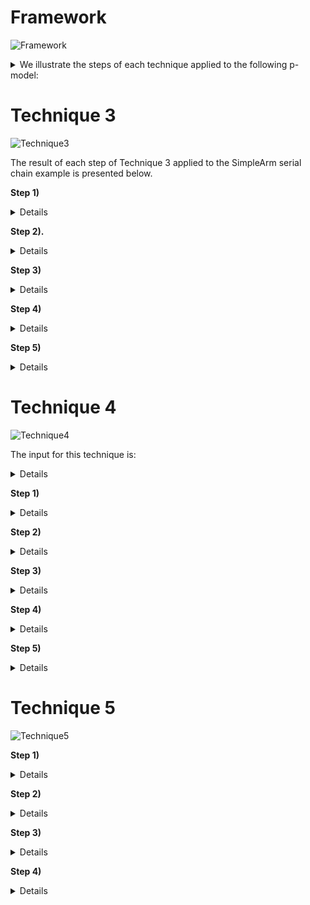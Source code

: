 # Framework
![Framework](https://github.com/UoY-RoboStar/physmod-physics-engine/assets/42748381/88e645d8-48e2-4ccb-b8ed-9f9be97680bf)

<details closed>
  <summary>We illustrate the steps of each technique applied to the following p-model:</summary>
    
  ![SimpleArmSerial](https://github.com/UoY-RoboStar/physmod-physics-engine/assets/42748381/40aa0e10-6436-444d-aa79-88fe527a29ed)

  ![JointDefs](https://github.com/UoY-RoboStar/physmod-physics-engine/assets/42748381/5f821b1f-1e85-43ef-bb0b-3795664cb316)


</details>

# Technique 3
![Technique3](https://github.com/UoY-RoboStar/physmod-physics-engine/assets/42748381/99aaf650-1751-4d50-a35b-245236da3117)

The result of each step of Technique 3 applied to the SimpleArm serial chain example is presented below.

**Step 1)**
<details closed>
    
  ![calculateFormulation](https://github.com/UoY-RoboStar/physmod-physics-engine/assets/42748381/0a5a6903-476e-4a76-bc28-fcc4995b30fb)

  The result of this step is: formulation = _SKO_

</details>



**Step 2).**
<details closed>

![calculateTopology](https://github.com/UoY-RoboStar/physmod-physics-engine/assets/42748381/a87bfaca-8e16-4e20-a2fe-39f07282f87d)

The output of this step is: Topology = _SerialChain_

</details>

**Step 3)**
<details closed>
  
![assignNumbering](https://github.com/UoY-RoboStar/physmod-physics-engine/assets/42748381/929c841e-26af-44b2-becf-877ae8562476)

![orderPmodel](https://github.com/UoY-RoboStar/physmod-physics-engine/assets/42748381/067685b1-74d6-4202-af9e-869591c98d46)

![getBaseLink](https://github.com/UoY-RoboStar/physmod-physics-engine/assets/42748381/875c923a-064b-45d4-9fd7-877c679a6cb2)

![getChildLinks](https://github.com/UoY-RoboStar/physmod-physics-engine/assets/42748381/c559cc30-e91d-4736-9540-124554900b1c)

The result of this step is: 

![assignNumberingOutput](https://github.com/UoY-RoboStar/physmod-physics-engine/assets/42748381/c223e7a3-7483-46d8-be0c-48992fcd39e0)
</details>

**Step 4)**
<details closed>

The formulation-dependent calculation for the components is as follows:

![linkEquations](https://github.com/UoY-RoboStar/physmod-physics-engine/assets/42748381/5aa0e785-7d58-43d9-a7c6-cb30edc276da)

![jointEquations](https://github.com/UoY-RoboStar/physmod-physics-engine/assets/42748381/cb857dff-7273-4707-ac77-ae491bcb76b7)

<details closed>
<summary>The result of this step is:</summary>

![Gripper](https://github.com/UoY-RoboStar/physmod-physics-engine/assets/42748381/d022dd68-98ed-460e-af54-755f62de2b44)

![IntermediateLink](https://github.com/UoY-RoboStar/physmod-physics-engine/assets/42748381/ecbaacd1-36e8-46ac-a486-b1cf2eab1098)

![BaseLink](https://github.com/UoY-RoboStar/physmod-physics-engine/assets/42748381/9885871d-9d5a-4f6f-846c-342098f88ffe)

![WristJoint](https://github.com/UoY-RoboStar/physmod-physics-engine/assets/42748381/1f3e7529-3fef-4a76-9e6e-6bf8a672bb42)

![ElbowJoint](https://github.com/UoY-RoboStar/physmod-physics-engine/assets/42748381/53df0a07-9ece-4276-9384-fe3ae8064c64)

</details>




</details>

**Step 5)**
<details closed>

The formulation-dependent calculation for the whole system is as follows:

![SystemEquations](https://github.com/UoY-RoboStar/physmod-physics-engine/assets/42748381/b6e45249-8a02-4e80-a488-93adf93540cd)

<details closed>
<summary>The result of this step is:</summary>
  
![pmodel1](https://github.com/UoY-RoboStar/physmod-physics-engine/assets/42748381/ac0551b1-b9ae-4b2b-9d6d-b7b08f8b184b)

![pmodel2](https://github.com/UoY-RoboStar/physmod-physics-engine/assets/42748381/905f693e-83e0-42d9-97b1-d1d83c1a5199)

![Functions](https://github.com/UoY-RoboStar/physmod-physics-engine/assets/42748381/a253b328-da44-4b5d-9c32-92bf37f53c7e)


</details>


</details>

# Technique 4

![Technique4](https://github.com/UoY-RoboStar/physmod-physics-engine/assets/42748381/321c62df-68ad-4902-9366-41bba2c3e1a0)

The input for this technique is:
<details closed>
pmodel = SimpleArm

userChoice = \{($\boldsymbol{\mathbf{\tau}}$, PlatformMapping, ($\boldsymbol{\mathbf{\tau}}$(0) = $\boldsymbol{\mathbf{0}}$, 1), (($\boldsymbol{\mathbf{\theta}}$,Method1, \textit{IBConditions}, 2)\}
</details>

**Step 1)**
<details closed>
  
![resolveMethod](https://github.com/UoY-RoboStar/physmod-physics-engine/assets/42748381/b1a14b17-9287-4276-b151-7efb56ef3480)


<details closed>
<summary>The result of this step is:</summary>
  
choice = \{($\boldsymbol{\mathbf{\tau}}$, PlatformMapping, $\boldsymbol{\mathbf{\tau}}(0) = \boldsymbol{\mathbf{0}}$, 1), ($\boldsymbol{\mathbf{\theta}},Method1$, \textit{IBConditions}, 7), ($\dot{\boldsymbol{\mathbf{\theta}}}$, Euler, $\dot{\boldsymbol{\mathbf{\theta}}}(0) = \boldsymbol{\mathbf{0}}, 6)$, $(\ddot{\boldsymbol{\mathbf{\theta}}}$, Direct Forward Dynamics,  $\ddot{\boldsymbol{\mathbf{\theta}}}(0) = \\boldsymbol{\mathbf{0}}$, 5), ($\boldsymbol{\mathbf{C}}$, Newton-Euler Inverse Dynamics, $\boldsymbol{\mathbf{C}}(\boldsymbol{\mathbf{0}}) = \boldsymbol{\mathbf{0}}$, 3), ($\mathcal{M}$, Composite Body Algorithm, $\mathcal{M}(\boldsymbol{\mathbf{0}}) = \mathcal{M}$, 2), ($\mathcal{M}^{-1}$, Cholesky Algorithm, $\mathcal{M}^{-1}(\boldsymbol{\mathbf{0}}) = \boldsymbol{\mathbf{0}}$, 4)\}

</details>
</details>

**Step 2)**
<details closed>

![updatePModel](https://github.com/UoY-RoboStar/physmod-physics-engine/assets/42748381/d57ea0e7-b3b5-472e-a886-8f0bf584f2e9)

<details closed>
  <summary>The result of this step:</summary>
  
  appends the variable minv to the pmodel. 
  </details>
</details>

**Step 3)**
<details closed>
<details closed>
<summary>The result of this step is:</summary>
  
![appendSolutions_result](https://github.com/UoY-RoboStar/physmod-physics-engine/assets/42748381/a6d292e3-540f-4ecd-9682-d5a818b36be6)

  </details>
</details>

**Step 4)**
<details closed>

  The result of this step is:
<details closed>
  
![appendConstraints_result](https://github.com/UoY-RoboStar/physmod-physics-engine/assets/42748381/19c71f53-2da1-406d-a6fa-53a62d6e47e1)

  </details>
</details>

**Step 5)**
<details closed>
  
<details closed>
<summary>The result of this step is:</summary>

![computeErrors_result](https://github.com/UoY-RoboStar/physmod-physics-engine/assets/42748381/b7f99e80-7c75-4f71-b933-e7ec3d13995d)

  
  </details>
</details>

# Technique 5
![Technique5](https://github.com/UoY-RoboStar/physmod-physics-engine/assets/42748381/251c93e0-ffdf-4b75-a85a-21505bfce027)



**Step 1)**
<details closed>
  
<details closed>
<summary>The result of this step is:</summary>
  
![T5S1_1](https://github.com/UoY-RoboStar/physmod-physics-engine/assets/42748381/0c6cbe77-e00c-4af0-9c4f-e8f4fc4dc171)

![T5S1_2](https://github.com/UoY-RoboStar/physmod-physics-engine/assets/42748381/f19a7981-2fc0-4c27-9295-6c121fc6acc5)

![T5S1_3](https://github.com/UoY-RoboStar/physmod-physics-engine/assets/42748381/de3fb8e5-b22c-4ecd-b45b-b7bbe2fa01d1)

![T5S1_4](https://github.com/UoY-RoboStar/physmod-physics-engine/assets/42748381/42925537-0254-4476-be7c-f2956d18ca8b)


  </details>
</details>

**Step 2)**
<details closed>
  
![initialiseState](https://github.com/UoY-RoboStar/physmod-physics-engine/assets/42748381/603035f5-2fa3-4f6e-aaf4-e8aa52e83696)

<details closed>
<summary>The result of this step is:</summary>

  ![T5S2](https://github.com/UoY-RoboStar/physmod-physics-engine/assets/42748381/dc5fc280-5f9b-4e20-805c-4cf5c1b77dc8)

  </details>
</details>

**Step 3)**
<details closed>

<details closed>
<summary>The result of this step is:</summary>

![T5S3_1](https://github.com/UoY-RoboStar/physmod-physics-engine/assets/42748381/6eef52e7-4607-4f74-9dbc-fc1a338c6d60)

![T5S3_2](https://github.com/UoY-RoboStar/physmod-physics-engine/assets/42748381/03565135-cb8a-46b8-ae96-f4120544aa69)

![T5S3_3](https://github.com/UoY-RoboStar/physmod-physics-engine/assets/42748381/9dcdb428-22f8-4a6b-83bd-24737c9c2c96)

![T5S3_4](https://github.com/UoY-RoboStar/physmod-physics-engine/assets/42748381/b7d050f2-9643-48e2-a25e-c89ac9db56ae)

  </details>
</details>

**Step 4)**
<details closed>
  <details closed>
<summary>The result of this step is:</summary>
```cpp
    
#include <iostream>
#include <Eigen/Dense>
#include <string>
#include <vector>

Eigen::Block<Eigen::Matrix<double, -1, 1>> SKOv(Eigen::VectorXd& systemVector, int x) {
    return systemVector.block(6 * x, 0, 6, 1); // Extracts a 6-element block starting at index 6*x
}


Eigen::Block<Eigen::MatrixXd> SKOm(Eigen::MatrixXd& systemMatrix, int x, int y) {
    return systemMatrix.block(6 * x, 6 * y, 6, 6);
}


//The following code is the result of techniques 4 and 5:

// datatypes
struct Frame {
    int number;                  // Integer to store the frame number
    Eigen::Matrix4d transform;   // 4x4 matrix for the transformation
    // Constructor to initialize the Frame
    Frame(int num, const Eigen::Matrix4d& mat) : number(num), transform(mat) {}
};

Eigen::Vector3d getFramePosition(int k, const std::vector<Frame>& Bn) {
    for (const Frame& Bk : Bn) {
        if (Bk.number == k) {
             Eigen::Vector3d framePosition = Bk.transform.block<3, 1>(0, 3);
                std::cout << "Frame Position: " << framePosition << std::endl;
                return framePosition;
        }
    }
    // If no such frame is found, throw an exception
    throw std::out_of_range("No frame with the specified number found");
}  
Eigen::Matrix3d skewSymmetric(const Eigen::Vector3d& vec) {
    Eigen::Matrix3d mat;
    mat <<     0, -vec.z(),  vec.y(),
            vec.z(),     0, -vec.x(),
           -vec.y(),  vec.x(),     0;
    return mat;
}
Eigen::MatrixXd SKO_cross(const Eigen::Matrix<double, 6, 1>& v) {
    Eigen::MatrixXd cross(6, 6);
    cross.setZero();
    
    // Top-left 3x3 block is the skew-symmetric matrix of the angular part
    cross.block<3, 3>(0, 0) = skewSymmetric(v.head<3>());
    
    // Top-right 3x3 block is the skew-symmetric matrix of the linear part
    cross.block<3, 3>(0, 3) = skewSymmetric(v.tail<3>());
    
    // Bottom-left and bottom-right 3x3 blocks remain zero
    return cross;
}

Eigen::MatrixXd SKO_bar(const Eigen::VectorXd& v) {
    assert(v.size() == 6 && "Input vector must be of size 6");
    Eigen::MatrixXd result(6, 6);
    result.setZero();

    // Filling the skew-symmetric matrix
    result(0, 1) = -v(2);
    result(0, 2) = v(1);
    result(1, 0) = v(2);
    result(1, 2) = -v(0);
    result(2, 0) = -v(1);
    result(2, 1) = v(0);

    result(3, 4) = -v(5);
    result(3, 5) = v(4);
    result(4, 3) = v(5);
    result(4, 5) = -v(3);
    result(5, 3) = -v(4);
    result(5, 4) = v(3);

    return result;
}
// Function to create a 3x3 skew-symmetric matrix


Eigen::Vector3d l(const Eigen::Vector3d& Pose1, const Eigen::Vector3d& Pose2) {
    Eigen::Vector3d result;
    
    result = Pose1 - Pose2;
    std::cout << "l: " << result << std::endl;
    return result;
}

Eigen::MatrixXd lx(const Eigen::Vector3d& x, const Eigen::Vector3d& y) {
    Eigen::Vector3d v = l(x, y);
    Eigen::Matrix3d result;
    result << 0, -v(2), v(1),
              v(2), 0, -v(0),
              -v(1), v(0), 0;
    std::cout << "lx: " << result << std::endl;
    return result;
}


Eigen::MatrixXd CalcPhi(int m, int n, const std::vector<Frame>& B_k) {
    Eigen::MatrixXd phi = Eigen::MatrixXd::Zero(6, 6);

    // Block (1,1): 3x3 identity matrix
    phi.block<3, 3>(0, 0) = Eigen::Matrix3d::Identity();

    // Block (1,4): lx(getFramePosition(m, B_k), getFramePosition(n, B_k))
    phi.block<3, 3>(0, 3) = lx(getFramePosition(m, B_k), getFramePosition(n, B_k));

    // Block (4,1): 3x3 identity matrix
    phi.block<3, 3>(3, 0) = Eigen::Matrix3d::Identity();

    return phi;
}

// State variables
class State {
public:
    // State variables required for solution
    Eigen::VectorXd tau;
    int n;
    int N;
    double h;
    Eigen::MatrixXd M_spatial;
    Eigen::MatrixXd M;
    Eigen::MatrixXd M_inv;
    Eigen::MatrixXd phi;
    Eigen::Matrix<double, 2, 18> H;
    Eigen::VectorXd dd_theta;
    Eigen::VectorXd d_theta;
    Eigen::VectorXd theta;
    Eigen::VectorXd alpha;
    Eigen::VectorXd V;
    Eigen::VectorXd a;
    Eigen::VectorXd b;
    Eigen::VectorXd f;
    Eigen::VectorXd C;
    Eigen::Matrix4d T_21;
    Eigen::Matrix4d T_32;
    Eigen::Matrix4d T_p3;
    std::vector<Frame> Bk;

    // Constructor
    State() : tau(Eigen::VectorXd::Zero(2)),
              n(3),
              N(2),
              h(0.1),
              M_spatial(Eigen::MatrixXd::Zero(18, 18)),              
              M(Eigen::MatrixXd::Zero(2, 2)),
              M_inv(Eigen::MatrixXd::Zero(2, 2)),
              phi(Eigen::MatrixXd::Zero(18, 18)),
              H(Eigen::Matrix<double, 2, 18>::Zero()),
              dd_theta(Eigen::VectorXd::Zero(2)),
              d_theta(Eigen::VectorXd::Zero(2)),
              theta(Eigen::VectorXd::Zero(2)),
              alpha(Eigen::VectorXd::Zero(18)),
              V(Eigen::VectorXd::Zero(18)),
              a(Eigen::VectorXd::Zero(18)),
              b(Eigen::VectorXd::Zero(18)),
              f(Eigen::VectorXd::Zero(18)),
              C(Eigen::VectorXd::Zero(2)){
                SKOm(M_spatial, 0,0) << 0.0208, 0, 0, 0, 0, 0,
                        0, 0.0208, 0, 0, 0, 0,
                        0, 0, 0.0208, 0, 0, 0,
                        0, 0, 0, 0.5, 0, 0,
                        0, 0, 0, 0, 0.5, 0,
                        0, 0, 0, 0, 0, 0.5;
                SKOm(M_spatial, 1,1) << 1.349, 0, 0, 0, 0, 0,
                        0, 1.349, 0, 0, 0, 0,
                        0, 0, 1.349, 0, 0, 0,
                        0, 0, 0, 1, 0, 0,
                        0, 0, 0, 0, 1, 0,
                        0, 0, 0, 0, 0, 1;
                SKOm(M_spatial, 2,2) << 10.417, 0, 0, 0, 0, 0,
                        0, 10.417, 0, 0, 0, 0,
                        0, 0, 10.417, 0, 0, 0,
                        0, 0, 0, 100, 0, 0,
                        0, 0, 0, 0, 100, 0,
                        0, 0, 0, 0, 0, 100;
                T_21 << 1, 0, 0, 0,
                0, 1, 0, 0,
                0, 0, 1, 4.75,
                0, 0, 0, 1;

        T_32 << 1, 0, 0, 0,
                0, 1, 0, 0,
                0, 0, 1, 2.5,
                0, 0, 0, 1;

        T_p3 << 1, 0, 0, 0,
                0, 1, 0, 0,
                0, 0, 1, 0.25,
                0, 0, 0, 1;
              
        H << 0, 0, 1, 0, 0, 0, 0, 0, 0, 0, 0, 0, 0, 0, 0, 0, 0, 0, 
             0, 0, 0, 0, 0, 0, 1, 0, 0, 0, 0, 0, 0, 0, 0, 0, 0, 0; 

        Bk.push_back(Frame(1, T_21));
        Bk.push_back(Frame(2, T_32));
        Bk.push_back(Frame(3, T_p3));
              }
};

// Updates the state variables for a solution method
 void solution(State& state) {
    //Preprocess state variables for solution
    
    //Step 1:
    state.tau << 1.0, 0.0;
    std::cout << "tau " << std::endl << state.tau << std::endl;

    //Step 2:

    SKOm(state.phi, 0 ,0) = Eigen::MatrixXd::Identity(6, 6);
    SKOm(state.phi, 1 ,0) = CalcPhi(2, 1, state.Bk);
    SKOm(state.phi, 1,1) = Eigen::MatrixXd::Identity(6, 6);
    SKOm(state.phi, 2,0) = CalcPhi(3, 1, state.Bk);
    SKOm(state.phi, 2,1) = CalcPhi(3, 2, state.Bk);
    SKOm(state.phi, 2,2) = Eigen::MatrixXd::Identity(6, 6);

    std::cout << "Matrix phi:\n" << state.phi << std::endl;

    //Step 3:
    Eigen::VectorXd v_delta = Eigen::VectorXd::Zero(6 * state.n);
    Eigen::VectorXd f_zero = Eigen::VectorXd::Zero(6);
    Eigen::VectorXd d_theta(state.N +1);
    d_theta << state.d_theta, 0.0;
   for (int k = state.n - 2; k >= 0; --k) {
        SKOv(state.V, k) = (SKOm(state.phi, k + 1, k)).adjoint() * SKOv(state.V, k + 1) + state.H.block(k,6*k,1,6).adjoint() * state.d_theta(k);
        SKOv(v_delta, k) = state.H.block(k,6*k,1,6).adjoint() * state.d_theta(k);
        SKOv(state.a, k) = SKO_cross(SKOv(state.V, k)) * SKOv(v_delta, k);
        SKOv(state.alpha, k) = (SKOm(state.phi, k + 1, k)).adjoint() * SKOv(state.alpha, k + 1) + SKOv(state.a, k);
    }

    int k = 0;
    SKOv(state.b, k) = SKO_bar(SKOv(state.V, k)) * SKOm(state.M_spatial,k,k) * SKOv(state.V, k); 
    SKOv(state.f, k) = SKOm(state.phi, k + 1, k).adjoint() * f_zero + SKOm(state.M_spatial,k,k) * SKOv(state.alpha, k) + SKOv(state.b, k);
    state.C(k) =  (state.H.block(0,6*0,1,6) * SKOv(state.f, k))(0,0);

    for (int k = 1; k <= state.n-2; ++k) {
        SKOv(state.b, k) = SKO_bar(SKOv(state.V, k)) * SKOm(state.M_spatial,k,k) * SKOv(state.V, k); 
        SKOv(state.f, k) = SKOm(state.phi, k + 1, k).adjoint() * SKOv(state.f, k - 1) + SKOm(state.M_spatial,k,k) * SKOv(state.alpha, k) + SKOv(state.b, k);
        state.C(k) =  (state.H.block(k,6*k,1,6) * SKOv(state.f, k))(0,0);
    }
    
    std::cout << "C: " << state.C << std::endl;

    //Step 4:
    Eigen::MatrixXd R = Eigen::MatrixXd::Zero(6 * state.n, 6 * state.n);
    Eigen::VectorXd X = Eigen::VectorXd::Zero(6 * state.n);
    for (int k = 0; k <= state.n - 2; k++) {
        if (k == 0) {
            SKOm(R, k, k) = SKOm(state.M_spatial, k, k);
        } else {
            SKOm(R, k, k) = SKOm(state.phi, k, k-1) * SKOm(R, k-1, k-1) * SKOm(state.phi, k, k-1).adjoint() + SKOm(state.M_spatial, k, k);
        }
         std::cout << "R" << SKOm(R, k, k) << std::endl;
         std::cout << "H*(k): " << state.H.block(k,6*k,1,6).adjoint() << std::endl;
         SKOv(X, k) = SKOm(R, k, k) * state.H.block(k,6*k,1,6).adjoint();
         std::cout << "X" << SKOv(X, k) << std::endl;
        state.M(k, k) = (state.H.block(k,6*k,1,6) * SKOv(X, k))(0, 0);

        for (int j = k+1; j <= state.n - 2; j++) {
            SKOv(X, j) = SKOm(state.phi, j, j-1) * SKOv(X, j-1);
            std::cout << "X: " << SKOv(X, j) << std::endl;
            state.M(j, k) = (state.H.block(k,6*k,1,6) * SKOv(X, j))(0, 0);
            state.M(k, j) = state.M(j, k); 
        }
    }
    std::cout << "M: " << state.M << std::endl;

    //Step 5:
    Eigen::MatrixXd oldMass;
    oldMass = state.M;
    Eigen::LDLT<Eigen::MatrixXd> ldlt(state.M);
    if(ldlt.info() == Eigen::Success) {
        state.M_inv = ldlt.solve(Eigen::MatrixXd::Identity(state.M.rows(), state.M.cols()));
    } else {
        std::cout << "Decomposition was not successful. The provided matrix might not be positive definite." << std::endl;
    }
    std::cout << "M_inv " << std::endl << state.M_inv << std::endl;

    //Step 6:
    state.dd_theta = state.M_inv * (state.tau - state.C);
    std::cout << "dd_theta " << std::endl << state.dd_theta << std::endl;

    //Step 7:
    state.d_theta = state.d_theta + state.h * state.dd_theta;
    std::cout << "d_theta " << std::endl << state.d_theta << std::endl;

    //Step 8:
    state.theta = state.theta + state.h * state.d_theta;
    std::cout << "theta " << std::endl << state.theta << std::endl;

    //Step 9:
    state.T_21 << cos(state.theta(0)), -sin(state.theta(0)), 0, 0,
                sin(state.theta(0)), cos(state.theta(0)), 0, 0,
                0, 0, 1, 4.75,
                0, 0, 0, 1;
    
    std::cout << "T_21 " << std::endl << state.T_21 << std::endl;

    //Step 10:
    state.T_32 << cos(state.theta(1)), -sin(state.theta(1)), 0, 0,
                sin(state.theta(1)), cos(state.theta(1)), 0, 0,
                0, 0, 1, 2.5,
                0, 0, 0, 1;

    std::cout << "T_32 " << std::endl << state.T_32 << std::endl;

    //Step 11:
    state.Bk[1].transform = state.Bk[2].transform * state.T_32;
    state.Bk[0].transform = state.Bk[1].transform * state.T_21;

    for (const Frame& frame : state.Bk) {
        std::cout << "Frame " << frame.number << ":\n" << frame.transform << std::endl;
    }

 };
    
int main() {
    State state;
    solution(state);
    return 0;
}
```
<details closed>
<summary>The result of this step is:</summary>
  
  </details>
</details>
</details>
